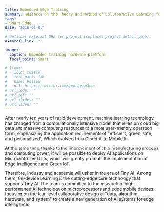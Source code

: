 ```yaml
---
title: Embedded Edge Training
summary: Research on the Theory and Method of Collaborative Learning for Intelligent Edge.
tags:
- Smart Edge
date: "2016-01-01"

# Optional external URL for project (replaces project detail page).
external_link: ""

image:
  caption: Embedded training hardware platform
  focal_point: Smart

# links:
# - icon: twitter
#   icon_pack: fab
#   name: Follow
#   url: https://twitter.com/georgecushen
# url_code: ""
# url_pdf: ""
# url_slides: ""
# url_video: ""
---
```


After nearly ten years of rapid development, machine learning technology has changed from a computationally intensive model that relies on cloud big data and massive computing resources to a more user-friendly operation form, emphasizing the application requirements of "efficient, green, safe, and personalized", Which evolved from Cloud AI to Mobile AI. 

At the same time, thanks to the improvement of chip manufacturing process and computing power, it will be possible to deploy AI applications on Microcontroller Units, which will greatly promote the implementation of Edge Intelligence and Green IoT. 

Therefore, industry and academia will usher in the era of Tiny AI. Among them, On-device Learning is the cutting-edge core technology that supports Tiny AI. The team is committed to the research of high-performance AI technology on microprocessors and edge mobile devices, focusing on the four-level collaborative design of "data, algorithm, hardware, and system" to create a new generation of AI systems for edge intelligence. 